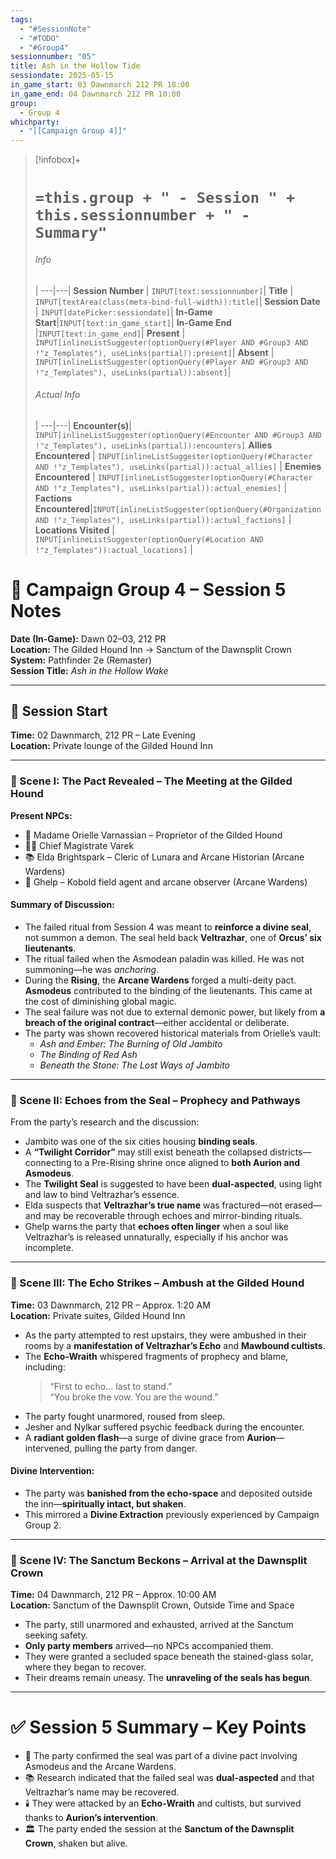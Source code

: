 ```yaml
---
tags:
  - "#SessionNote"
  - "#TODO"
  - "#Group4"
sessionnumber: "05"
title: Ash in the Hollow Tide
sessiondate: 2025-05-15
in_game_start: 03 Dawnmarch 212 PR 18:00
in_game_end: 04 Dawnmarch 212 PR 10:00
group:
  - Group 4
whichparty:
  - "[[Campaign Group 4]]"
---
```

> [!infobox]+
> # `=this.group + " - Session " + this.sessionnumber + " - Summary"`
> ###### Info
>  |
> ---|---|
> **Session Number** | `INPUT[text:sessionnumber]`|
> **Title** | `INPUT[textArea(class(meta-bind-full-width)):title]`|
> **Session Date** | `INPUT[datePicker:sessiondate]`|
> **In-Game Start**|`INPUT[text:in_game_start]`|
> **In-Game End** |`INPUT[text:in_game_end]`|
> **Present** | `INPUT[inlineListSuggester(optionQuery(#Player AND #Group3 AND !"z_Templates"), useLinks(partial)):present]`|
> **Absent** | `INPUT[inlineListSuggester(optionQuery(#Player AND #Group3 AND !"z_Templates"), useLinks(partial)):absent]`|
> ###### Actual Info 
>  |
> ---|---|
> **Encounter(s)**| `INPUT[inlineListSuggester(optionQuery(#Encounter AND #Group3 AND !"z_Templates"), useLinks(partial)):encounters]`
> **Allies Encountered** | `INPUT[inlineListSuggester(optionQuery(#Character AND !"z_Templates"), useLinks(partial)):actual_allies]` |
> **Enemies Encountered** | `INPUT[inlineListSuggester(optionQuery(#Character AND !"z_Templates"), useLinks(partial)):actual_enemies]` |
> **Factions Encountered**|`INPUT[inlineListSuggester(optionQuery(#Organization AND !"z_Templates"), useLinks(partial)):actual_factions]` |
> **Locations Visited** | `INPUT[inlineListSuggester(optionQuery(#Location AND !"z_Templates")):actual_locations]` |

# 📜 Campaign Group 4 – Session 5 Notes
**Date (In-Game):** Dawn 02–03, 212 PR  
**Location:** The Gilded Hound Inn → Sanctum of the Dawnsplit Crown  
**System:** Pathfinder 2e (Remaster)  
**Session Title:** *Ash in the Hollow Wake*

---

## 🧭 Session Start  
**Time:** 02 Dawnmarch, 212 PR – Late Evening  
**Location:** Private lounge of the Gilded Hound Inn

---

### 🔶 Scene I: The Pact Revealed – The Meeting at the Gilded Hound

**Present NPCs:**  
- 👑 Madame Orielle Varnassian – Proprietor of the Gilded Hound  
- 🧑‍⚖️ Chief Magistrate Varek  
- 📚 Elda Brightspark – Cleric of Lunara and Arcane Historian (Arcane Wardens)  
- 🧀 Ghelp – Kobold field agent and arcane observer (Arcane Wardens)

#### Summary of Discussion:
- The failed ritual from Session 4 was meant to **reinforce a divine seal**, not summon a demon. The seal held back **Veltrazhar**, one of **Orcus’ six lieutenants**.
- The ritual failed when the Asmodean paladin was killed. He was not summoning—he was *anchoring*.
- During the **Rising**, the **Arcane Wardens** forged a multi-deity pact. **Asmodeus** contributed to the binding of the lieutenants. This came at the cost of diminishing global magic.
- The seal failure was not due to external demonic power, but likely from **a breach of the original contract**—either accidental or deliberate.
- The party was shown recovered historical materials from Orielle’s vault:
  - *Ash and Ember: The Burning of Old Jambito*
  - *The Binding of Red Ash*
  - *Beneath the Stone: The Lost Ways of Jambito*

---

### 🔶 Scene II: Echoes from the Seal – Prophecy and Pathways

From the party’s research and the discussion:
- Jambito was one of the six cities housing **binding seals**.
- A **“Twilight Corridor”** may still exist beneath the collapsed districts—connecting to a Pre-Rising shrine once aligned to **both Aurion and Asmodeus**.
- The **Twilight Seal** is suggested to have been **dual-aspected**, using light and law to bind Veltrazhar’s essence.
- Elda suspects that **Veltrazhar’s true name** was fractured—not erased—and may be recoverable through echoes and mirror-binding rituals.
- Ghelp warns the party that **echoes often linger** when a soul like Veltrazhar’s is released unnaturally, especially if his anchor was incomplete.

---

### 🔶 Scene III: The Echo Strikes – Ambush at the Gilded Hound

**Time:** 03 Dawnmarch, 212 PR – Approx. 1:20 AM  
**Location:** Private suites, Gilded Hound Inn

- As the party attempted to rest upstairs, they were ambushed in their rooms by a **manifestation of Veltrazhar’s Echo** and **Mawbound cultists**.
- The **Echo-Wraith** whispered fragments of prophecy and blame, including:
  > “First to echo… last to stand.”  
  > “You broke the vow. You are the wound.”
- The party fought unarmored, roused from sleep.
- Jesher and Nylkar suffered psychic feedback during the encounter.
- A **radiant golden flash**—a surge of divine grace from **Aurion**—intervened, pulling the party from danger.

#### Divine Intervention:
- The party was **banished from the echo-space** and deposited outside the inn—**spiritually intact, but shaken**.
- This mirrored a **Divine Extraction** previously experienced by Campaign Group 2.

---

### 🔶 Scene IV: The Sanctum Beckons – Arrival at the Dawnsplit Crown

**Time:** 04 Dawnmarch, 212 PR – Approx. 10:00 AM  
**Location:** Sanctum of the Dawnsplit Crown, Outside Time and Space

- The party, still unarmored and exhausted, arrived at the Sanctum seeking safety.
- **Only party members** arrived—no NPCs accompanied them.
- They were granted a secluded space beneath the stained-glass solar, where they began to recover.
- Their dreams remain uneasy. The **unraveling of the seals has begun**.

---

# ✅ Session 5 Summary – Key Points

- 🧩 The party confirmed the seal was part of a divine pact involving Asmodeus and the Arcane Wardens.
- 📚 Research indicated that the failed seal was **dual-aspected** and that Veltrazhar’s name may be recovered.
- 🕯️ They were attacked by an **Echo-Wraith** and cultists, but survived thanks to **Aurion’s intervention**.
- 🏛️ The party ended the session at the **Sanctum of the Dawnsplit Crown**, shaken but alive.
